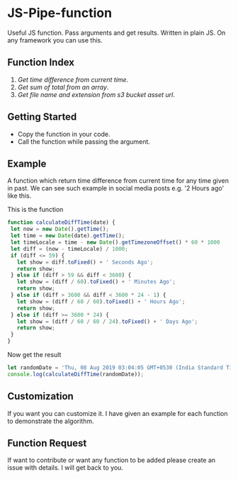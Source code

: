 # JS-Pipe-function

Useful JS function. Pass arguments and get results. Written in plain JS. On any framework you can use this.

## Function Index
1. _Get time difference from current time_. 
2. _Get sum of total from an array_.
3. _Get file name and extension from s3 bucket asset url_.

## Getting Started

* Copy the function in your code.
* Call the function while passing the argument.

## Example

A function which return time difference from current time for any time given in past. We can see such example in social media posts e.g. '2 Hours ago' like this.
 
 This is the function
 ```javascript
function calculateDiffTime(date) {
  let now = new Date().getTime();
  let time = new Date(date).getTime();
  let timeLocale = time - new Date().getTimezoneOffset() * 60 * 1000
  let diff = (now - timeLocale) / 1000;
  if (diff <= 59) {
    let show = diff.toFixed() + ' Seconds Ago';
    return show;
  } else if (diff > 59 && diff < 3600) {
    let show = (diff / 60).toFixed() + ' Minutes Ago';
    return show;
  } else if (diff > 3600 && diff < 3600 * 24 - 1) {
    let show = (diff / 60 / 60).toFixed() + ' Hours Ago';
    return show;
  } else if (diff >= 3600 * 24) {
    let show = (diff / 60 / 60 / 24).toFixed() + ' Days Ago';
    return show;
  }
}
 
 ```
 
 Now get the result
 
```javascript
let randomDate = 'Thu, 08 Aug 2019 03:04:05 GMT+0530 (India Standard Time)';
console.log(calculateDiffTime(randomDate));
```

## Customization

If you want you can customize it. I have given an example for each function to demonstrate the algorithm.

## Function Request

If want to contribute or want any function to be added please create an issue with details. I will get back to you.
